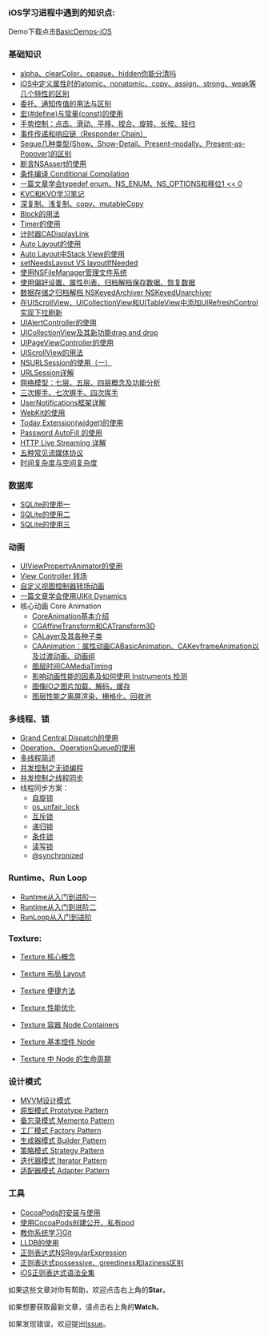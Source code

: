 ### iOS学习进程中遇到的知识点:
Demo下载点击[BasicDemos-iOS](https://github.com/pro648/BasicDemos-iOS)

### 基础知识


- [alpha、clearColor、opaque、hidden你能分清吗](https://github.com/pro648/tips/blob/master/sources/alpha%E3%80%81clearColor%E3%80%81opaque%E3%80%81hidden%E4%BD%A0%E8%83%BD%E5%88%86%E6%B8%85%E5%90%97.md)
- [iOS中定义属性时的atomic、nonatomic、copy、assign、strong、weak等几个特性的区别](https://github.com/pro648/tips/blob/master/sources/iOS%E4%B8%AD%E5%AE%9A%E4%B9%89%E5%B1%9E%E6%80%A7%E6%97%B6%E7%9A%84atomic%E3%80%81nonatomic%E3%80%81copy%E3%80%81assign%E3%80%81strong%E3%80%81weak%E7%AD%89%E5%87%A0%E4%B8%AA%E7%89%B9%E6%80%A7%E7%9A%84%E5%8C%BA%E5%88%AB.md)
- [委托、通知传值的用法与区别](https://github.com/pro648/tips/blob/master/sources/%E5%A7%94%E6%89%98%E3%80%81%E9%80%9A%E7%9F%A5%E4%BC%A0%E5%80%BC%E7%9A%84%E7%94%A8%E6%B3%95%E4%B8%8E%E5%8C%BA%E5%88%AB.md)
- [宏(#define)与常量(const)的使用](https://github.com/pro648/tips/blob/master/sources/%E5%AE%8F(%23define)%E4%B8%8E%E5%B8%B8%E9%87%8F(const)%E7%9A%84%E4%BD%BF%E7%94%A8.md)
- [手势控制：点击、滑动、平移、捏合、旋转、长按、轻扫](https://github.com/pro648/tips/blob/master/sources/%E6%89%8B%E5%8A%BF%E6%8E%A7%E5%88%B6%EF%BC%9A%E7%82%B9%E5%87%BB%E3%80%81%E6%BB%91%E5%8A%A8%E3%80%81%E5%B9%B3%E7%A7%BB%E3%80%81%E6%8D%8F%E5%90%88%E3%80%81%E6%97%8B%E8%BD%AC%E3%80%81%E9%95%BF%E6%8C%89%E3%80%81%E8%BD%BB%E6%89%AB.md)
- [事件传递和响应链（Responder Chain）](https://github.com/pro648/tips/blob/master/sources/%E4%BA%8B%E4%BB%B6%E4%BC%A0%E9%80%92%E5%92%8C%E5%93%8D%E5%BA%94%E9%93%BE%EF%BC%88Responder%20Chain%EF%BC%89.md)
- [Segue几种类型(Show、Show-Detail、Present-modally、Present-as-Popover)的区别](https://github.com/pro648/tips/blob/master/sources/Segue%E5%87%A0%E7%A7%8D%E7%B1%BB%E5%9E%8B(Show%E3%80%81Show-Detail%E3%80%81Present-modally%E3%80%81Present-as-Popover)%E7%9A%84%E5%8C%BA%E5%88%AB.md)
- [断言NSAssert的使用](https://github.com/pro648/tips/blob/master/sources/%E6%96%AD%E8%A8%80NSAssert%E7%9A%84%E4%BD%BF%E7%94%A8.md)
- [条件编译 Conditional Compilation](https://github.com/pro648/tips/blob/master/sources/%E6%9D%A1%E4%BB%B6%E7%BC%96%E8%AF%91%20Conditional%20Compilation.md)
- [一篇文章学会typedef enum、NS_ENUM、NS_OPTIONS和移位1 << 0](https://github.com/pro648/tips/blob/master/sources/%E4%B8%80%E7%AF%87%E6%96%87%E7%AB%A0%E5%AD%A6%E4%BC%9Atypedef%20enum%E3%80%81NS_ENUM%E3%80%81NS_OPTIONS%E5%92%8C%E7%A7%BB%E4%BD%8D1%20%3C%3C%200.md)
- [KVC和KVO学习笔记](https://github.com/pro648/tips/blob/master/sources/KVC%E5%92%8CKVO%E5%AD%A6%E4%B9%A0%E7%AC%94%E8%AE%B0.md)
- [深复制、浅复制、copy、mutableCopy](https://github.com/pro648/tips/blob/master/sources/%E6%B7%B1%E5%A4%8D%E5%88%B6%E3%80%81%E6%B5%85%E5%A4%8D%E5%88%B6%E3%80%81copy%E3%80%81mutableCopy.md)
- [Block的用法](https://github.com/pro648/tips/blob/master/sources/Block%E7%9A%84%E7%94%A8%E6%B3%95.md)
- [Timer的使用](https://github.com/pro648/tips/blob/master/sources/Timer%E7%9A%84%E4%BD%BF%E7%94%A8.md)
- [计时器CADisplayLink](https://github.com/pro648/tips/blob/master/sources/%E8%AE%A1%E6%97%B6%E5%99%A8CADisplayLink.md)
- [Auto Layout的使用](https://github.com/pro648/tips/blob/master/sources/Auto%20Layout%E7%9A%84%E4%BD%BF%E7%94%A8.md)
- [Auto Layout中Stack View的使用](https://github.com/pro648/tips/blob/master/sources/Auto%20Layout%E4%B8%ADStack%20View%E7%9A%84%E4%BD%BF%E7%94%A8.md)
- [setNeedsLayout VS layoutIfNeeded](https://github.com/pro648/tips/blob/master/sources/setNeedsLayout%20VS%20layoutIfNeeded.md)
- [使用NSFileManager管理文件系统](https://github.com/pro648/tips/blob/master/sources/%E4%BD%BF%E7%94%A8NSFileManager%E7%AE%A1%E7%90%86%E6%96%87%E4%BB%B6%E7%B3%BB%E7%BB%9F.md)
- [使用偏好设置、属性列表、归档解档保存数据、恢复数据](https://github.com/pro648/tips/blob/master/sources/%E4%BD%BF%E7%94%A8%E5%81%8F%E5%A5%BD%E8%AE%BE%E7%BD%AE%E3%80%81%E5%B1%9E%E6%80%A7%E5%88%97%E8%A1%A8%E3%80%81%E5%BD%92%E6%A1%A3%E8%A7%A3%E6%A1%A3%E4%BF%9D%E5%AD%98%E6%95%B0%E6%8D%AE%E3%80%81%E6%81%A2%E5%A4%8D%E6%95%B0%E6%8D%AE.md)
- [数据存储之归档解档 NSKeyedArchiver NSKeyedUnarchiver](https://github.com/pro648/tips/blob/master/sources/%E6%95%B0%E6%8D%AE%E5%AD%98%E5%82%A8%E4%B9%8B%E5%BD%92%E6%A1%A3%E8%A7%A3%E6%A1%A3%20NSKeyedArchiver%20NSKeyedUnarchiver.md)
- [在UIScrollView、UICollectionView和UITableView中添加UIRefreshControl实现下拉刷新](https://github.com/pro648/tips/blob/master/sources/%E5%9C%A8UIScrollView%E3%80%81UICollectionView%E5%92%8CUITableView%E4%B8%AD%E6%B7%BB%E5%8A%A0UIRefreshControl%E5%AE%9E%E7%8E%B0%E4%B8%8B%E6%8B%89%E5%88%B7%E6%96%B0.md)
- [UIAlertController的使用](https://github.com/pro648/tips/blob/master/sources/UIAlertController%E7%9A%84%E4%BD%BF%E7%94%A8.md)
- [UICollectionView及其新功能drag and drop](https://github.com/pro648/tips/blob/master/sources/UICollectionView%E5%8F%8A%E5%85%B6%E6%96%B0%E5%8A%9F%E8%83%BDdrag%20and%20drop.md)
- [UIPageViewController的使用](https://github.com/pro648/tips/blob/master/sources/UIPageViewController%E7%9A%84%E4%BD%BF%E7%94%A8.md)
- [UIScrollView的用法](https://github.com/pro648/tips/blob/master/sources/UIScrollView%E7%9A%84%E7%94%A8%E6%B3%95.md)
- [NSURLSession的使用（一）](https://github.com/pro648/tips/blob/master/sources/NSURLSession%E7%9A%84%E4%BD%BF%E7%94%A8%EF%BC%88%E4%B8%80%EF%BC%89.md)
- [URLSession详解](https://github.com/pro648/tips/blob/master/sources/URLSession%E8%AF%A6%E8%A7%A3.md)
- [网络模型：七层、五层、四层概念及功能分析](https://github.com/pro648/tips/blob/master/sources/%E7%BD%91%E7%BB%9C%E6%A8%A1%E5%9E%8B%EF%BC%9A%E4%B8%83%E5%B1%82%E3%80%81%E4%BA%94%E5%B1%82%E3%80%81%E5%9B%9B%E5%B1%82%E6%A6%82%E5%BF%B5%E5%8F%8A%E5%8A%9F%E8%83%BD%E5%88%86%E6%9E%90.md)
- [三次握手、七次握手、四次挥手](https://github.com/pro648/tips/blob/master/sources/%E4%B8%89%E6%AC%A1%E6%8F%A1%E6%89%8B%E3%80%81%E4%B8%83%E6%AC%A1%E6%8F%A1%E6%89%8B%E3%80%81%E5%9B%9B%E6%AC%A1%E6%8C%A5%E6%89%8B.md)
- [UserNotifications框架详解](https://github.com/pro648/tips/blob/master/sources/UserNotifications%E6%A1%86%E6%9E%B6%E8%AF%A6%E8%A7%A3.md)
- [WebKit的使用](https://github.com/pro648/tips/blob/master/sources/WebKit%E7%9A%84%E4%BD%BF%E7%94%A8.md)
- [Today Extension(widget)的使用](https://github.com/pro648/tips/blob/master/sources/Today%20Extension(widget)%E7%9A%84%E4%BD%BF%E7%94%A8.md)
- [Password AutoFill 的使用](https://github.com/pro648/tips/blob/master/sources/Password%20AutoFill%20%E7%9A%84%E4%BD%BF%E7%94%A8.md)
- [HTTP Live Streaming 详解](https://github.com/pro648/tips/blob/master/sources/HTTP%20Live%20Streaming%20%E8%AF%A6%E8%A7%A3.md)
- [五种常见流媒体协议](https://github.com/pro648/tips/blob/master/sources/%E4%BA%94%E7%A7%8D%E5%B8%B8%E8%A7%81%E6%B5%81%E5%AA%92%E4%BD%93%E5%8D%8F%E8%AE%AE.md)
- [时间复杂度与空间复杂度](https://github.com/pro648/tips/blob/master/sources/%E6%97%B6%E9%97%B4%E5%A4%8D%E6%9D%82%E5%BA%A6%E4%B8%8E%E7%A9%BA%E9%97%B4%E5%A4%8D%E6%9D%82%E5%BA%A6.md)

### 数据库

- [SQLite的使用一](https://github.com/pro648/tips/blob/master/sources/SQLite%E7%9A%84%E4%BD%BF%E7%94%A8%E4%B8%80.md)
- [SQLite的使用二](https://github.com/pro648/tips/blob/master/sources/SQLite%E7%9A%84%E4%BD%BF%E7%94%A8%E4%BA%8C.md)
- [SQLite的使用三](https://github.com/pro648/tips/blob/master/sources/SQLite%E7%9A%84%E4%BD%BF%E7%94%A8%E4%B8%89.md)

### 动画

- [UIViewPropertyAnimator的使用](https://github.com/pro648/tips/blob/master/sources/UIViewPropertyAnimator%E7%9A%84%E4%BD%BF%E7%94%A8.md)
- [View Controller 转场](https://github.com/pro648/tips/blob/master/sources/View%20Controller%20%E8%BD%AC%E5%9C%BA.md)
- [自定义视图控制器转场动画](https://github.com/pro648/tips/blob/master/sources/%E8%87%AA%E5%AE%9A%E4%B9%89%E8%A7%86%E5%9B%BE%E6%8E%A7%E5%88%B6%E5%99%A8%E8%BD%AC%E5%9C%BA%E5%8A%A8%E7%94%BB.md)
- [一篇文章学会使用UIKit Dynamics](https://github.com/pro648/tips/blob/master/sources/%E4%B8%80%E7%AF%87%E6%96%87%E7%AB%A0%E5%AD%A6%E4%BC%9A%E4%BD%BF%E7%94%A8UIKit%20Dynamics.md)
- 核心动画 Core Animation
  - [CoreAnimation基本介绍](https://github.com/pro648/tips/blob/master/sources/CoreAnimation%E5%9F%BA%E6%9C%AC%E4%BB%8B%E7%BB%8D.md)
  - [CGAffineTransform和CATransform3D](https://github.com/pro648/tips/blob/master/sources/CGAffineTransform%E5%92%8CCATransform3D.md)
  - [CALayer及其各种子类](https://github.com/pro648/tips/blob/master/sources/CALayer%E5%8F%8A%E5%85%B6%E5%90%84%E7%A7%8D%E5%AD%90%E7%B1%BB.md)
  - [CAAnimation：属性动画CABasicAnimation、CAKeyframeAnimation以及过渡动画、动画组](https://github.com/pro648/tips/blob/master/sources/CAAnimation%EF%BC%9A%E5%B1%9E%E6%80%A7%E5%8A%A8%E7%94%BBCABasicAnimation%E3%80%81CAKeyframeAnimation%E4%BB%A5%E5%8F%8A%E8%BF%87%E6%B8%A1%E5%8A%A8%E7%94%BB%E3%80%81%E5%8A%A8%E7%94%BB%E7%BB%84.md)
  - [图层时间CAMediaTiming](https://github.com/pro648/tips/blob/master/sources/%E5%9B%BE%E5%B1%82%E6%97%B6%E9%97%B4CAMediaTiming.md)
  - [影响动画性能的因素及如何使用 Instruments 检测](https://github.com/pro648/tips/blob/master/sources/%E5%BD%B1%E5%93%8D%E5%8A%A8%E7%94%BB%E6%80%A7%E8%83%BD%E7%9A%84%E5%9B%A0%E7%B4%A0%E5%8F%8A%E5%A6%82%E4%BD%95%E4%BD%BF%E7%94%A8%20Instruments%20%E6%A3%80%E6%B5%8B.md)
  - [图像IO之图片加载、解码，缓存](https://github.com/pro648/tips/blob/master/sources/%E5%9B%BE%E5%83%8FIO%E4%B9%8B%E5%9B%BE%E7%89%87%E5%8A%A0%E8%BD%BD%E3%80%81%E8%A7%A3%E7%A0%81%EF%BC%8C%E7%BC%93%E5%AD%98.md)
  - [图层性能之离屏渲染、栅格化、回收池](https://github.com/pro648/tips/blob/master/sources/%E5%9B%BE%E5%B1%82%E6%80%A7%E8%83%BD%E4%B9%8B%E7%A6%BB%E5%B1%8F%E6%B8%B2%E6%9F%93%E3%80%81%E6%A0%85%E6%A0%BC%E5%8C%96%E3%80%81%E5%9B%9E%E6%94%B6%E6%B1%A0.md)

### 多线程、锁

- [Grand Central Dispatch的使用](https://github.com/pro648/tips/blob/master/sources/Grand%20Central%20Dispatch%E7%9A%84%E4%BD%BF%E7%94%A8.md)
- [Operation、OperationQueue的使用](https://github.com/pro648/tips/blob/master/sources/Operation%E3%80%81OperationQueue%E7%9A%84%E4%BD%BF%E7%94%A8.md)
- [多线程简述](https://github.com/pro648/tips/blob/master/sources/%E5%A4%9A%E7%BA%BF%E7%A8%8B%E7%AE%80%E8%BF%B0.md)
- [并发控制之无锁编程](https://github.com/pro648/tips/blob/master/sources/%E5%B9%B6%E5%8F%91%E6%8E%A7%E5%88%B6%E4%B9%8B%E6%97%A0%E9%94%81%E7%BC%96%E7%A8%8B.md)
- [并发控制之线程同步](https://github.com/pro648/tips/blob/master/sources/%E5%B9%B6%E5%8F%91%E6%8E%A7%E5%88%B6%E4%B9%8B%E7%BA%BF%E7%A8%8B%E5%90%8C%E6%AD%A5.md)
- 线程同步方案：
  - [自旋锁](https://github.com/pro648/tips/blob/master/sources/%E7%BA%BF%E7%A8%8B%E5%90%8C%E6%AD%A5%E4%B9%8B%E8%87%AA%E6%97%8B%E9%94%81.md)
  - [os_unfair_lock](https://github.com/pro648/tips/blob/master/sources/%E7%BA%BF%E7%A8%8B%E5%90%8C%E6%AD%A5%E4%B9%8Bos_unfair_lock.md)
  - [互斥锁](https://github.com/pro648/tips/blob/master/sources/%E7%BA%BF%E7%A8%8B%E5%90%8C%E6%AD%A5%E4%B9%8B%E4%BA%92%E6%96%A5%E9%94%81.md)
  - [递归锁](https://github.com/pro648/tips/blob/master/sources/%E7%BA%BF%E7%A8%8B%E5%90%8C%E6%AD%A5%E4%B9%8B%E9%80%92%E5%BD%92%E9%94%81.md)
  - [条件锁](https://github.com/pro648/tips/blob/master/sources/%E7%BA%BF%E7%A8%8B%E5%90%8C%E6%AD%A5%E4%B9%8B%E6%9D%A1%E4%BB%B6%E9%94%81.md)
  - [读写锁](https://github.com/pro648/tips/blob/master/sources/%E7%BA%BF%E7%A8%8B%E5%90%8C%E6%AD%A5%E4%B9%8B%E8%AF%BB%E5%86%99%E9%94%81.md)
  - [@synchronized](https://github.com/pro648/tips/blob/master/sources/%E7%BA%BF%E7%A8%8B%E5%90%8C%E6%AD%A5%E4%B9%8B%40synchronized.md)

### Runtime、Run Loop

- [Runtime从入门到进阶一](https://github.com/pro648/tips/blob/master/sources/Runtime%E4%BB%8E%E5%85%A5%E9%97%A8%E5%88%B0%E8%BF%9B%E9%98%B6%E4%B8%80.md)
- [Runtime从入门到进阶二](https://github.com/pro648/tips/blob/master/sources/Runtime%E4%BB%8E%E5%85%A5%E9%97%A8%E5%88%B0%E8%BF%9B%E9%98%B6%E4%BA%8C.md)
- [RunLoop从入门到进阶](https://github.com/pro648/tips/blob/master/sources/RunLoop%E4%BB%8E%E5%85%A5%E9%97%A8%E5%88%B0%E8%BF%9B%E9%98%B6.md)


### Texture:

- [Texture 核心概念](https://github.com/pro648/tips/blob/master/sources/Texture%20%E6%A0%B8%E5%BF%83%E6%A6%82%E5%BF%B5.md)

- [Texture 布局 Layout](https://github.com/pro648/tips/blob/master/sources/Texture%20%E5%B8%83%E5%B1%80%20Layout.md)

- [Texture 便捷方法](https://github.com/pro648/tips/blob/master/sources/Texture%20%E4%BE%BF%E6%8D%B7%E6%96%B9%E6%B3%95.md)
- [Texture 性能优化](https://github.com/pro648/tips/blob/master/sources/Texture%20%E6%80%A7%E8%83%BD%E4%BC%98%E5%8C%96.md)
- [Texture 容器 Node Containers](https://github.com/pro648/tips/blob/master/sources/Texture%20%E5%AE%B9%E5%99%A8%20Node%20Containers.md)
- [Texture 基本控件 Node](https://github.com/pro648/tips/blob/master/sources/Texture%20%E5%9F%BA%E6%9C%AC%E6%8E%A7%E4%BB%B6%20Node.md)

- [Texture 中 Node 的生命周期](https://github.com/pro648/tips/blob/master/sources/Texture%20%E4%B8%AD%20Node%20%E7%9A%84%E7%94%9F%E5%91%BD%E5%91%A8%E6%9C%9F.md)

### 设计模式

- [MVVM设计模式](https://github.com/pro648/tips/blob/master/sources/MVVM%E8%AE%BE%E8%AE%A1%E6%A8%A1%E5%BC%8F.md)
- [原型模式 Prototype Pattern](https://github.com/pro648/tips/blob/master/sources/%E5%8E%9F%E5%9E%8B%E6%A8%A1%E5%BC%8F%20Prototype%20Pattern.md)
- [备忘录模式 Memento Pattern](https://github.com/pro648/tips/blob/master/sources/%E5%A4%87%E5%BF%98%E5%BD%95%E6%A8%A1%E5%BC%8F%20Memento%20Pattern.md)
- [工厂模式 Factory Pattern](https://github.com/pro648/tips/blob/master/sources/%E5%B7%A5%E5%8E%82%E6%A8%A1%E5%BC%8F%20Factory%20Pattern.md)
- [生成器模式 Builder Pattern](https://github.com/pro648/tips/blob/master/sources/%E7%94%9F%E6%88%90%E5%99%A8%E6%A8%A1%E5%BC%8F%20Builder%20Pattern.md)
- [策略模式 Strategy Pattern](https://github.com/pro648/tips/blob/master/sources/%E7%AD%96%E7%95%A5%E6%A8%A1%E5%BC%8F%20Strategy%20Pattern.md)
- [迭代器模式 Iterator Pattern](https://github.com/pro648/tips/blob/master/sources/%E8%BF%AD%E4%BB%A3%E5%99%A8%E6%A8%A1%E5%BC%8F%20Iterator%20Pattern.md)
- [适配器模式 Adapter Pattern](https://github.com/pro648/tips/blob/master/sources/%E9%80%82%E9%85%8D%E5%99%A8%E6%A8%A1%E5%BC%8F%20Adapter%20Pattern.md)


### 工具

- [CocoaPods的安装与使用](https://github.com/pro648/tips/blob/master/sources/CocoaPods%E7%9A%84%E5%AE%89%E8%A3%85%E4%B8%8E%E4%BD%BF%E7%94%A8.md)
- [使用CocoaPods创建公开、私有pod](https://github.com/pro648/tips/blob/master/sources/%E4%BD%BF%E7%94%A8CocoaPods%E5%88%9B%E5%BB%BA%E5%85%AC%E5%BC%80%E3%80%81%E7%A7%81%E6%9C%89pod.md)
- [教你系统学习Git](https://github.com/pro648/tips/blob/master/sources/%E6%95%99%E4%BD%A0%E7%B3%BB%E7%BB%9F%E5%AD%A6%E4%B9%A0Git.md)
- [LLDB的使用](https://github.com/pro648/tips/blob/master/sources/LLDB%E7%9A%84%E4%BD%BF%E7%94%A8.md)
- [正则表达式NSRegularExpression](https://github.com/pro648/tips/blob/master/sources/%E6%AD%A3%E5%88%99%E8%A1%A8%E8%BE%BE%E5%BC%8FNSRegularExpression.md)
- [正则表达式possessive、greediness和laziness区别](https://github.com/pro648/tips/blob/master/sources/%E6%AD%A3%E5%88%99%E8%A1%A8%E8%BE%BE%E5%BC%8Fpossessive%E3%80%81greediness%E5%92%8Claziness%E5%8C%BA%E5%88%AB.md)
- [iOS正则表达式语法全集](https://github.com/pro648/tips/blob/master/sources/iOS%E6%AD%A3%E5%88%99%E8%A1%A8%E8%BE%BE%E5%BC%8F%E8%AF%AD%E6%B3%95%E5%85%A8%E9%9B%86.md)



如果这些文章对你有帮助，欢迎点击右上角的**Star**。

如果想要获取最新文章，请点击右上角的**Watch**。

如果发现错误，欢迎提出[Issue](https://github.com/pro648/tips/issues)。